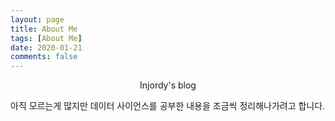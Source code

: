 ```yaml
---
layout: page
title: About Me
tags: [About Me]
date: 2020-01-21
comments: false
---
```

    
<center>Injordy's blog</center>

아직 모르는게 많지만 데이터 사이언스를 공부한 내용을 조금씩 정리해나가려고 합니다.
